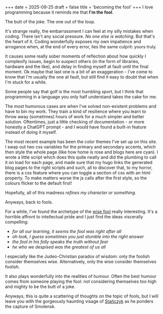 +++
date = 2025-09-25
draft = false
title = 'becoming the fool'
+++
I love programming because it reminds me that **I'm the fool**.

The butt of the joke. The one out of the loop.

It's strange really, the embarrassment I can feel at my silly
mistakes when coding. There isn't any social pressure. *No one
else is watching.* But that's the heart of it. Coding wonderfully
exposes my own impatience and arrogance when, at the end of
every error, lies the same culprit: yours truly. 

It causes some really sober moments of reflection about how 
quickly I complexify issues, begin to suspect others (in the
form of libraries, hardware and the like), and delay in 
finding myself at fault until the final moment. Ok maybe that 
last one is a bit of an exaggeration - I've come to know that 
I'm usually the one at fault, but still find it easy to doubt 
that when I'm stuck for a while.

Some people say that golf is the most humbling sport, but
I think that programming in a language you only
half understand takes the cake for me.

The most humorous cases are when I've solved non-existent
problems and have to bin my work. They train a kind of 
resilience where you learn to throw away (sometimes) hours of work for a 
much simpler and better solution. Oftentimes, just a little
checking of documentation - or more honestly a ChatGPT prompt -
and I would have found a built-in feature instead of doing
it myself.

The most recent example has been the color themes I've
set up on this site. I swap out two css variables for the
primary and secondary accents, which then style the whole page
(like how home is rose and blogs here are cyan). I wrote
a little script which does this quite neatly and did the
plumbing to call it on load for each page, and made sure that 
my hugo links the generated blog pages to the right scripts and
such, all to discover that, to my horror, there is a css
feature where you can toggle a section of css with an html 
property. To make matters worse the js calls after the first 
style, so the colours flicker to the default first!

Hopefully, all of this madness *refines my character or
something*.

Anyways, back to fools.

For a while, I've found the archetype of the [wise fool][1]
really interesting. It's a horrible affront to intellectual 
pride and I just find the ideas viscerally compelling:
- *for all our learning, it seems the fool was right after all*
- *oh look, I guess sometimes you just stumble into the right answer*
- *the fool in his folly speaks the truth without fear*
- *he who we despised was the greatest of us all*

I especially like the Judeo-Christian paradox of wisdom: only the 
foolish consider themselves wise. Alternatively, only
the wise consider themselves foolish.

It also plays wonderfully into the realities of humour. 
Often the best humour comes from someone playing the fool:
not considering themselves too high and mighty to be the
butt of a joke.

Anyways, this is quite a scattering of thoughts on
the topic of fools, but I will leave you with the
gorgeously haunting visage of [Stańczyk][2]
as he ponders the capture of Smolensk.

[1]: https://en.wikipedia.org/wiki/Wise_fool
[2]: https://en.wikipedia.org/wiki/Sta%C5%84czyk

